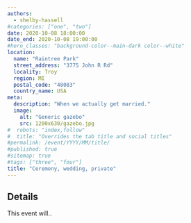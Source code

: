 ```yaml
---
authors:
  - shelby-hassell
#categories: ["one", "two"]
date: 2020-10-08 18:00:00
date_end: 2020-10-08 19:00:00
#hero_classes: "background-color--main-dark color--white"
location:
  name: "Raintree Park"
  street_address: "3775 John R Rd"
  locality: Troy
  region: MI
  postal_code: "48083"
  country_name: USA
meta:
  description: "When we actually get married."
  image:
    alt: "Generic gazebo"
    src: 1200x630/gazebo.jpg
#  robots: "index,follow"
#  title: "Overrides the tab title and social titles"
#permalink: /event/YYYY/MM/title/
#published: true
#sitemap: true
#tags: ["three", "four"]
title: "Ceremony, wedding, private"
---
```


## Details

This event will..

